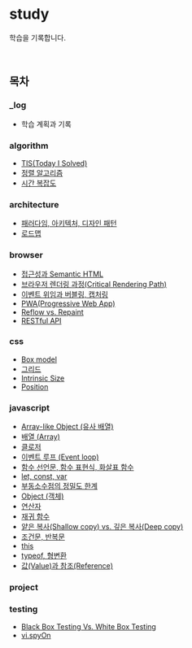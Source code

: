 # study

학습을 기록합니다.

<br>

<!-- TOC_START -->

## 목차

### \_log

- 학습 계획과 기록

### algorithm

- [TIS(Today I Solved)](/algorithm/TIS/README.md)
- [정렬 알고리즘](algorithm/sort.md)
- [시간 복잡도](algorithm/time-complexity.md)

### architecture

- [패러다임, 아키텍처, 디자인 패턴](architecture/concept-overview.md)
- [로드맵](architecture/roadmap.md)

### browser

- [접근성과 Semantic HTML](browser/a11y.md)
- [브라우저 렌더링 과정(Critical Rendering Path)](browser/critical-rendering-path.md)
- [이벤트 위임과 버블링, 캡처링](browser/event-delegation.md)
- [PWA(Progressive Web App)](browser/pwa.md)
- [Reflow vs. Repaint](browser/reflow-repaint.md)
- [RESTful API](browser/restful-api.md)

### css

- [Box model](css/box-model.md)
- [그리드](css/grid.md)
- [Intrinsic Size](css/intrinsic-size.md)
- [Position](css/position.md)

### javascript

- [Array-like Object (유사 배열)](javascript/array-like.md)
- [배열 (Array)](javascript/array.md)
- [클로저](javascript/closure.md)
- [이벤트 루프 (Event loop)](javascript/event-loop.md)
- [함수 선언문, 함수 표현식, 화살표 함수](javascript/function.md)
- [let, const, var](javascript/let-const-var.md)
- [부동소수점의 정밀도 한계](javascript/number.md)
- [Object (객체)](javascript/object-map-set.md)
- [연산자](javascript/operator.md)
- [재귀 함수](javascript/recursion.md)
- [얕은 복사(Shallow copy) vs. 깊은 복사(Deep copy)](javascript/shallow-and-deep-copy.md)
- [조건문, 반복문](javascript/statement.md)
- [this](javascript/this.md)
- [typeof, 형변환](javascript/typeof-conversion.md)
- [값(Value)과 참조(Reference)](javascript/value-reference.md)

### project

### testing

- [Black Box Testing Vs. White Box Testing](testing/blackbox-whitebox.md)
- [vi.spyOn](testing/spyOn.md)
<!-- TOC_END -->

